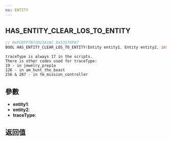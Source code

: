 ```yaml
---
ns: ENTITY
---
```

## HAS_ENTITY_CLEAR_LOS_TO_ENTITY

```c
// 0xFCDFF7B72D23A1AC 0x53576FA7
BOOL HAS_ENTITY_CLEAR_LOS_TO_ENTITY(Entity entity1, Entity entity2, int traceType);
```

```
traceType is always 17 in the scripts.  
There is other codes used for traceType:  
19 - in jewelry_prep1a  
126 - in am_hunt_the_beast  
256 & 287 - in fm_mission_controller  
```

## 參數
* **entity1**: 
* **entity2**: 
* **traceType**: 

## 返回值
